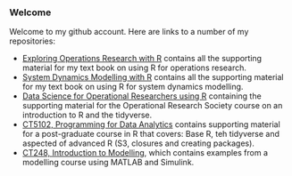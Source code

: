 ### Welcome

Welcome to my github account. Here are links to a number of my repositories:

* [Exploring Operations Research with R](https://github.com/JimDuggan/explore_or) contains all the supporting material for my text book on using R for operations research.
* [System Dynamics Modelling with R](https://github.com/JimDuggan/SDMR) contains all the supporting material for my text book on using R for system dynamics modelling.
* [Data Science for Operational Researchers using R](https://github.com/JimDuggan/tidyverse) containing the supporting material for the Operational Research Society course on an introduction to R and the tidyverse.
* [CT5102, Programming for Data Analytics](https://github.com/JimDuggan/CT5102) contains supporting material for a post-graduate course in R that covers: Base R, teh tidyverse and aspected of advanced R (S3, closures and creating packages).
* [CT248, Introduction to Modelling](https://github.com/JimDuggan/CT248), which contains examples from a modelling course using MATLAB and Simulink.

<!--
**JimDuggan/JimDuggan** is a ✨ _special_ ✨ repository because its `README.md` (this file) appears on your GitHub profile.

Here are some ideas to get you started:

- 🔭 I’m currently working on ...
- 🌱 I’m currently learning ...
- 👯 I’m looking to collaborate on ...
- 🤔 I’m looking for help with ...
- 💬 Ask me about ...
- 📫 How to reach me: ...
- 😄 Pronouns: ...
- ⚡ Fun fact: ...
-->

